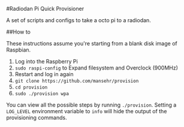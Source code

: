 #Radiodan Pi Quick Provisioner

A set of scripts and configs to take a octo pi to a radiodan.

##How to

These instructions assume you're starting from a blank disk image of Raspbian.

1. Log into the Raspberry Pi
2. `sudo raspi-config` to Expand filesystem and Overclock (900MHz)
3. Restart and log in again
4. `git clone https://github.com/mansehr/provision`
5. `cd provision`
6. `sudo ./provision wpa`

You can view all the possible steps by running `./provision`.
Setting a `LOG_LEVEL` environment variable to `info` will hide the output of the provisioning commands.

